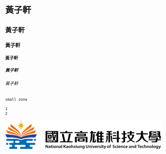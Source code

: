 # 黃子軒
## 黃子軒
### 黃子軒
#### 黃子軒
##### 黃子軒
###### 黃子軒

`small zone`

```big zone
1
2
```

![NKUST](NKUST.png "NKUST")
